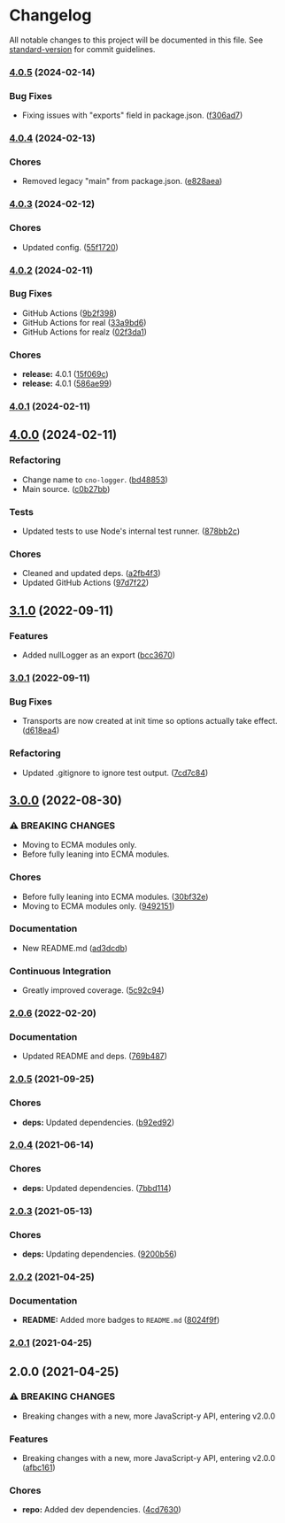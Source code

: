 # Changelog

All notable changes to this project will be documented in this file. See [standard-version](https://github.com/conventional-changelog/standard-version) for commit guidelines.

### [4.0.5](https://github.com/Anadian/cno-logger/compare/v4.0.4...v4.0.5) (2024-02-14)


### Bug Fixes

* Fixing issues with "exports" field in package.json. ([f306ad7](https://github.com/Anadian/cno-logger/commit/f306ad71d7ce49380ab933720a13fd3a0be25e83))

### [4.0.4](https://github.com/Anadian/cno-logger/compare/v4.0.3...v4.0.4) (2024-02-13)


### Chores

* Removed legacy "main" from package.json. ([e828aea](https://github.com/Anadian/cno-logger/commit/e828aeae3bfc9a83a6ac066c8a023d29c8341d74))

### [4.0.3](https://github.com/Anadian/cno-logger/compare/v4.0.2...v4.0.3) (2024-02-12)


### Chores

* Updated config. ([55f1720](https://github.com/Anadian/cno-logger/commit/55f17206c4adb18cbb51a6881777cb4389ebec58))

### [4.0.2](https://github.com/Anadian/cno-logger/compare/v4.0.0...v4.0.2) (2024-02-11)


### Bug Fixes

* GitHub Actions ([9b2f398](https://github.com/Anadian/cno-logger/commit/9b2f3982dd1d792429d6fa2c992d28b717a19c0e))
* GitHub Actions for real ([33a9bd6](https://github.com/Anadian/cno-logger/commit/33a9bd6718f4a645d7e3859c89558f6c2d05e7e7))
* GitHub Actions for realz ([02f3da1](https://github.com/Anadian/cno-logger/commit/02f3da133c1120d47a84a7a99e0d92d3f553e77f))


### Chores

* **release:** 4.0.1 ([15f069c](https://github.com/Anadian/cno-logger/commit/15f069c64f15d25c8dcca7141138ebb12699a144))
* **release:** 4.0.1 ([586ae99](https://github.com/Anadian/cno-logger/commit/586ae99e8cc7937e2051cfc58fba6d6b00a2bfaf))

### [4.0.1](https://github.com/Anadian/cno-logger/compare/v4.0.0...v4.0.1) (2024-02-11)

## [4.0.0](https://github.com/Anadian/cno-logger/compare/v3.1.0...v4.0.0) (2024-02-11)


### Refactoring

* Change name to `cno-logger`. ([bd48853](https://github.com/Anadian/cno-logger/commit/bd48853a2492202fc71545022888277ffb986f67))
* Main source. ([c0b27bb](https://github.com/Anadian/cno-logger/commit/c0b27bb053d1389c8d2ff0102e327bc07a905314))


### Tests

* Updated tests to use Node's internal test runner. ([878bb2c](https://github.com/Anadian/cno-logger/commit/878bb2c739167b99284dd561d0171a25909eec6e))


### Chores

* Cleaned and updated deps. ([a2fb4f3](https://github.com/Anadian/cno-logger/commit/a2fb4f3ad3705acb9bd1526708d042ae0f6e0f9a))
* Updated GitHub Actions ([97d7f22](https://github.com/Anadian/cno-logger/commit/97d7f220008930034cf7c89baabe44bfc736c4e1))

## [3.1.0](https://github.com/Anadian/application-log-winston-interface/compare/v3.0.1...v3.1.0) (2022-09-11)


### Features

* Added nullLogger as an export ([bcc3670](https://github.com/Anadian/application-log-winston-interface/commit/bcc36707b4472fee6db052eda6881e570d86590a))

### [3.0.1](https://github.com/Anadian/application-log-winston-interface/compare/v3.0.0...v3.0.1) (2022-09-11)


### Bug Fixes

* Transports are now created at init time so options actually take effect. ([d618ea4](https://github.com/Anadian/application-log-winston-interface/commit/d618ea462a124c30f07695a6d1ff04a598fb493f))


### Refactoring

* Updated .gitignore to ignore test output. ([7cd7c84](https://github.com/Anadian/application-log-winston-interface/commit/7cd7c84dd077efb04c35a6619f7eb8b661d8e66c))

## [3.0.0](https://github.com/Anadian/application-log-winston-interface/compare/v2.0.6...v3.0.0) (2022-08-30)


### ⚠ BREAKING CHANGES

* Moving to ECMA modules only.
* Before fully leaning into ECMA modules.

### Chores

* Before fully leaning into ECMA modules. ([30bf32e](https://github.com/Anadian/application-log-winston-interface/commit/30bf32e645246bf6146ab2025aec5f6e80bd608e))
* Moving to ECMA modules only. ([9492151](https://github.com/Anadian/application-log-winston-interface/commit/9492151dd3f985c7a73c2b89f15f558454027aec))


### Documentation

* New README.md ([ad3dcdb](https://github.com/Anadian/application-log-winston-interface/commit/ad3dcdb0aa8349f734ffd31b2558661907b3f29f))


### Continuous Integration

* Greatly improved coverage. ([5c92c94](https://github.com/Anadian/application-log-winston-interface/commit/5c92c94e9c1a9167c6d078d6b620cf52bd452c09))

### [2.0.6](https://github.com/Anadian/application-log-winston-interface/compare/v2.0.5...v2.0.6) (2022-02-20)


### Documentation

* Updated README and deps. ([769b487](https://github.com/Anadian/application-log-winston-interface/commit/769b487d368968d63f9f3ad5bc135bd4059d21b4))

### [2.0.5](https://github.com/Anadian/application-log-winston-interface/compare/v2.0.4...v2.0.5) (2021-09-25)


### Chores

* **deps:** Updated dependencies. ([b92ed92](https://github.com/Anadian/application-log-winston-interface/commit/b92ed92b947a12c1f24df1ad3bc11c9c1cc7d253))

### [2.0.4](https://github.com/Anadian/application-log-winston-interface/compare/v2.0.3...v2.0.4) (2021-06-14)


### Chores

* **deps:** Updated dependencies. ([7bbd114](https://github.com/Anadian/application-log-winston-interface/commit/7bbd1142cc3091402fa10fa9f9dc53b512e257f8))

### [2.0.3](https://github.com/Anadian/application-log-winston-interface/compare/v2.0.2...v2.0.3) (2021-05-13)


### Chores

* **deps:** Updating dependencies. ([9200b56](https://github.com/Anadian/application-log-winston-interface/commit/9200b56afa79cff73cf11c009dcd4e25dbf2690b))

### [2.0.2](https://github.com/Anadian/application-log-winston-interface/compare/v2.0.1...v2.0.2) (2021-04-25)


### Documentation

* **README:** Added more badges to `README.md` ([8024f9f](https://github.com/Anadian/application-log-winston-interface/commit/8024f9f21145cfa09d09020098cec512539bdaf4))

### [2.0.1](https://github.com/Anadian/application-log-winston-interface/compare/v2.0.0...v2.0.1) (2021-04-25)

## 2.0.0 (2021-04-25)


### ⚠ BREAKING CHANGES

* Breaking changes with a new, more JavaScript-y API, entering v2.0.0

### Features

* Breaking changes with a new, more JavaScript-y API, entering v2.0.0 ([afbc161](https://github.com/Anadian/application-log-winston-interface/commit/afbc161aed586aed3071e1cd705d732a80342a91))


### Chores

* **repo:** Added dev dependencies. ([4cd7630](https://github.com/Anadian/application-log-winston-interface/commit/4cd7630a75781b8fa68b54a3b021b1b2a3500e60))
